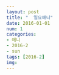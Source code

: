 ```yaml
---
layout: post
title: "  일요애니"
date: 2016-01-01
num: 1
categories:
- 애니
- 2016-2
- sun
tags: [2016-2]
img: 
---
```

